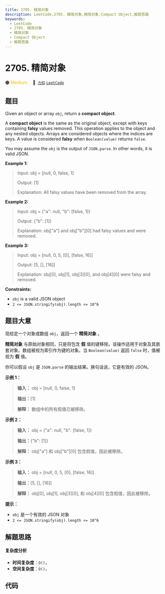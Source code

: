 ```yaml
---
title: 2705. 精简对象
description: LeetCode,2705. 精简对象,精简对象,Compact Object,解题思路
keywords:
  - LeetCode
  - 2705. 精简对象
  - 精简对象
  - Compact Object
  - 解题思路
---
```


# 2705. 精简对象

🟠 <font color=#ffb800>Medium</font>&emsp; 🔗&ensp;[`力扣`](https://leetcode.cn/problems/compact-object) [`LeetCode`](https://leetcode.com/problems/compact-object)

## 题目

Given an object or array `obj`, return a **compact object**.

A **compact object**  is the same as the original object, except with keys
containing **falsy** values removed. This operation applies to the object and
any nested objects. Arrays are considered objects where the indices are keys.
A value is considered **falsy**  when `Boolean(value)` returns `false`.

You may assume the `obj` is the output of `JSON.parse`. In other words, it is
valid JSON.



**Example 1:**

> Input: obj = [null, 0, false, 1]
> 
> Output: [1]
> 
> Explanation: All falsy values have been removed from the array.

**Example 2:**

> Input: obj = {"a": null, "b": [false, 1]}
> 
> Output: {"b": [1]}
> 
> Explanation: obj["a"] and obj["b"][0] had falsy values and were removed.

**Example 3:**

> Input: obj = [null, 0, 5, [0], [false, 16]]
> 
> Output: [5, [], [16]]
> 
> Explanation: obj[0], obj[1], obj[3][0], and obj[4][0] were falsy and removed.

**Constraints:**

  * `obj` is a valid JSON object
  * `2 <= JSON.stringify(obj).length <= 10^6`


## 题目大意

现给定一个对象或数组 `obj`，返回一个 **精简对象** 。

**精简对象** 与原始对象相同，只是将包含 **假** 值的键移除。该操作适用于对象及其嵌套对象。数组被视为索引作为键的对象。当
`Boolean(value)` 返回 `false` 时，值被视为 **假** 值。

你可以假设 `obj` 是 `JSON.parse` 的输出结果。换句话说，它是有效的 JSON。



**示例 1：**

> 
> 
> 
> 
> 
> **输入：** obj = [null, 0, false, 1]
> 
> **输出：**[1]
> 
> **解释：** 数组中的所有假值已被移除。
> 
> 

**示例 2：**

> 
> 
> 
> 
> 
> **输入：** obj = {"a": null, "b": [false, 1]}
> 
> **输出：**{"b": [1]}
> 
> **解释：** obj["a"] 和 obj["b"][0] 包含假值，因此被移除。

**示例 3：**

> 
> 
> 
> 
> 
> **输入：** obj = [null, 0, 5, [0], [false, 16]]
> 
> **输出：**[5, [], [16]]
> 
> **解释：** obj[0], obj[1], obj[3][0], 和 obj[4][0] 包含假值，因此被移除。
> 
> 



**提示：**

  * `obj` 是一个有效的 JSON 对象
  * `2 <= JSON.stringify(obj).length <= 10^6`


## 解题思路

#### 复杂度分析

- **时间复杂度**：`O()`，
- **空间复杂度**：`O()`，

## 代码

```javascript

```